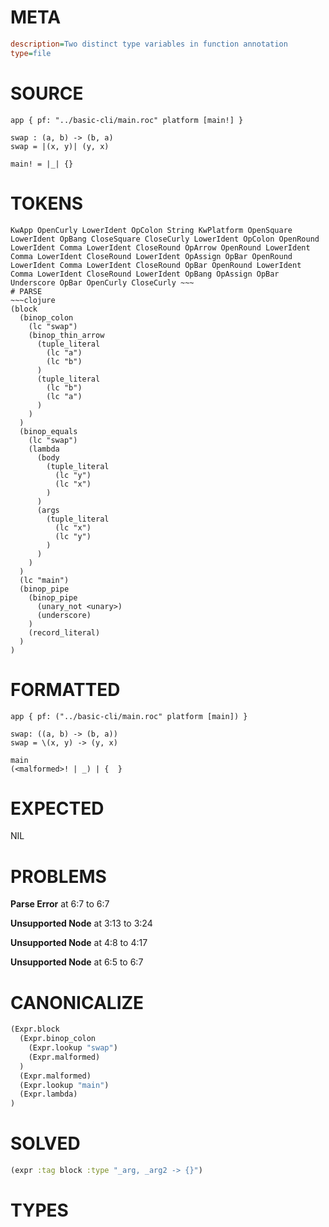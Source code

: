 # META
~~~ini
description=Two distinct type variables in function annotation
type=file
~~~
# SOURCE
~~~roc
app { pf: "../basic-cli/main.roc" platform [main!] }

swap : (a, b) -> (b, a)
swap = |(x, y)| (y, x)

main! = |_| {}
~~~
# TOKENS
~~~text
KwApp OpenCurly LowerIdent OpColon String KwPlatform OpenSquare LowerIdent OpBang CloseSquare CloseCurly LowerIdent OpColon OpenRound LowerIdent Comma LowerIdent CloseRound OpArrow OpenRound LowerIdent Comma LowerIdent CloseRound LowerIdent OpAssign OpBar OpenRound LowerIdent Comma LowerIdent CloseRound OpBar OpenRound LowerIdent Comma LowerIdent CloseRound LowerIdent OpBang OpAssign OpBar Underscore OpBar OpenCurly CloseCurly ~~~
# PARSE
~~~clojure
(block
  (binop_colon
    (lc "swap")
    (binop_thin_arrow
      (tuple_literal
        (lc "a")
        (lc "b")
      )
      (tuple_literal
        (lc "b")
        (lc "a")
      )
    )
  )
  (binop_equals
    (lc "swap")
    (lambda
      (body
        (tuple_literal
          (lc "y")
          (lc "x")
        )
      )
      (args
        (tuple_literal
          (lc "x")
          (lc "y")
        )
      )
    )
  )
  (lc "main")
  (binop_pipe
    (binop_pipe
      (unary_not <unary>)
      (underscore)
    )
    (record_literal)
  )
)
~~~
# FORMATTED
~~~roc
app { pf: ("../basic-cli/main.roc" platform [main]) }

swap: ((a, b) -> (b, a))
swap = \(x, y) -> (y, x)

main
(<malformed>! | _) | {  }
~~~
# EXPECTED
NIL
# PROBLEMS
**Parse Error**
at 6:7 to 6:7

**Unsupported Node**
at 3:13 to 3:24

**Unsupported Node**
at 4:8 to 4:17

**Unsupported Node**
at 6:5 to 6:7

# CANONICALIZE
~~~clojure
(Expr.block
  (Expr.binop_colon
    (Expr.lookup "swap")
    (Expr.malformed)
  )
  (Expr.malformed)
  (Expr.lookup "main")
  (Expr.lambda)
)
~~~
# SOLVED
~~~clojure
(expr :tag block :type "_arg, _arg2 -> {}")
~~~
# TYPES
~~~roc
~~~

